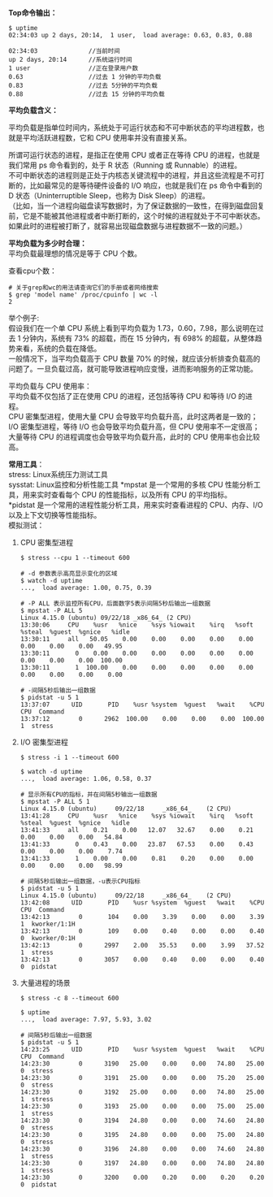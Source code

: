 **Top命令输出：**  

```
$ uptime
02:34:03 up 2 days, 20:14,  1 user,  load average: 0.63, 0.83, 0.88
```


```
02:34:03              //当前时间
up 2 days, 20:14      //系统运行时间
1 user                //正在登录用户数
0.63                  //过去 1 分钟的平均负载
0.83                  //过去 5分钟的平均负载
0.88                  //过去 15 分钟的平均负载
```

**平均负载含义：**  

平均负载是指单位时间内，系统处于可运行状态和不可中断状态的平均进程数，也就是平均活跃进程数，它和 CPU 使用率并没有直接关系。  

所谓可运行状态的进程，是指正在使用 CPU 或者正在等待 CPU 的进程，也就是我们常用 ps 命令看到的，处于 R 状态（Running 或 Runnable）的进程。  
不可中断状态的进程则是正处于内核态关键流程中的进程，并且这些流程是不可打断的，比如最常见的是等待硬件设备的 I/O 响应，也就是我们在 ps 命令中看到的 D 状态（Uninterruptible Sleep，也称为 Disk Sleep）的进程。  
（比如，当一个进程向磁盘读写数据时，为了保证数据的一致性，在得到磁盘回复前，它是不能被其他进程或者中断打断的，这个时候的进程就处于不可中断状态。如果此时的进程被打断了，就容易出现磁盘数据与进程数据不一致的问题。）    



**平均负载为多少时合理：**  
平均负载最理想的情况是等于 CPU 个数。  


    
查看cpu个数：  
```
# 关于grep和wc的用法请查询它们的手册或者网络搜索
$ grep 'model name' /proc/cpuinfo | wc -l
2
```

举个例子:  
假设我们在一个单 CPU 系统上看到平均负载为 1.73，0.60，7.98，那么说明在过去 1 分钟内，系统有 73% 的超载，而在 15 分钟内，有 698% 的超载，从整体趋势来看，系统的负载在降低。   
一般情况下，当平均负载高于 CPU 数量 70% 的时候，就应该分析排查负载高的问题了。一旦负载过高，就可能导致进程响应变慢，进而影响服务的正常功能。  


平均负载与 CPU 使用率：  
平均负载不仅包括了正在使用 CPU 的进程，还包括等待 CPU 和等待 I/O 的进程。  
CPU 密集型进程，使用大量 CPU 会导致平均负载升高，此时这两者是一致的；   
I/O 密集型进程，等待 I/O 也会导致平均负载升高，但 CPU 使用率不一定很高；   
大量等待 CPU 的进程调度也会导致平均负载升高，此时的 CPU 使用率也会比较高。  



**常用工具**：  
stress: Linux系统压力测试工具  
sysstat: Linux监控和分析性能工具
  *mpstat 是一个常用的多核 CPU 性能分析工具，用来实时查看每个 CPU 的性能指标，以及所有 CPU 的平均指标。   
  *pidstat 是一个常用的进程性能分析工具，用来实时查看进程的 CPU、内存、I/O 以及上下文切换等性能指标。  
模拟测试：  
1. CPU 密集型进程
   ```
   $ stress --cpu 1 --timeout 600

   # -d 参数表示高亮显示变化的区域
   $ watch -d uptime
   ...,  load average: 1.00, 0.75, 0.39

   # -P ALL 表示监控所有CPU，后面数字5表示间隔5秒后输出一组数据
   $ mpstat -P ALL 5
   Linux 4.15.0 (ubuntu) 09/22/18 _x86_64_ (2 CPU)
   13:30:06     CPU    %usr   %nice    %sys %iowait    %irq   %soft  %steal  %guest  %gnice   %idle
   13:30:11     all   50.05    0.00    0.00    0.00    0.00    0.00    0.00    0.00    0.00   49.95
   13:30:11       0    0.00    0.00    0.00    0.00    0.00    0.00    0.00    0.00    0.00  100.00
   13:30:11       1  100.00    0.00    0.00    0.00    0.00    0.00    0.00    0.00    0.00    0.00

   # -间隔5秒后输出一组数据
   $ pidstat -u 5 1
   13:37:07      UID       PID    %usr %system  %guest   %wait    %CPU   CPU  Command
   13:37:12        0      2962  100.00    0.00    0.00    0.00  100.00     1  stress
   
   ```
2. I/O 密集型进程
   ```
   $ stress -i 1 --timeout 600

   $ watch -d uptime
   ...,  load average: 1.06, 0.58, 0.37

   # 显示所有CPU的指标，并在间隔5秒输出一组数据
   $ mpstat -P ALL 5 1
   Linux 4.15.0 (ubuntu)     09/22/18     _x86_64_    (2 CPU)
   13:41:28     CPU    %usr   %nice    %sys %iowait    %irq   %soft  %steal  %guest  %gnice   %idle
   13:41:33     all    0.21    0.00   12.07   32.67    0.00    0.21    0.00    0.00    0.00   54.84
   13:41:33       0    0.43    0.00   23.87   67.53    0.00    0.43    0.00    0.00    0.00    7.74
   13:41:33       1    0.00    0.00    0.81    0.20    0.00    0.00    0.00    0.00    0.00   98.99

   # 间隔5秒后输出一组数据，-u表示CPU指标
   $ pidstat -u 5 1
   Linux 4.15.0 (ubuntu)     09/22/18     _x86_64_    (2 CPU)
   13:42:08      UID       PID    %usr %system  %guest   %wait    %CPU   CPU  Command
   13:42:13        0       104    0.00    3.39    0.00    0.00    3.39     1  kworker/1:1H
   13:42:13        0       109    0.00    0.40    0.00    0.00    0.40     0  kworker/0:1H
   13:42:13        0      2997    2.00   35.53    0.00    3.99   37.52     1  stress
   13:42:13        0      3057    0.00    0.40    0.00    0.00    0.40     0  pidstat

   ```
3. 大量进程的场景
   ```
   $ stress -c 8 --timeout 600

   $ uptime
   ...,  load average: 7.97, 5.93, 3.02

   # 间隔5秒后输出一组数据
   $ pidstat -u 5 1
   14:23:25      UID       PID    %usr %system  %guest   %wait    %CPU   CPU  Command
   14:23:30        0      3190   25.00    0.00    0.00   74.80   25.00     0  stress
   14:23:30        0      3191   25.00    0.00    0.00   75.20   25.00     0  stress
   14:23:30        0      3192   25.00    0.00    0.00   74.80   25.00     1  stress
   14:23:30        0      3193   25.00    0.00    0.00   75.00   25.00     1  stress
   14:23:30        0      3194   24.80    0.00    0.00   74.60   24.80     0  stress
   14:23:30        0      3195   24.80    0.00    0.00   75.00   24.80     0  stress
   14:23:30        0      3196   24.80    0.00    0.00   74.60   24.80     1  stress
   14:23:30        0      3197   24.80    0.00    0.00   74.80   24.80     1  stress
   14:23:30        0      3200    0.00    0.20    0.00    0.20    0.20     0  pidstat

   ```
   


